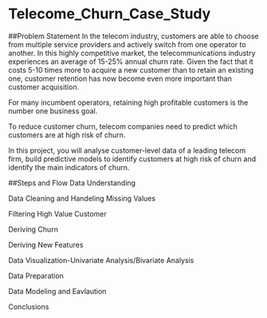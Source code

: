 # Telecome_Churn_Case_Study
##Problem Statement
In the telecom industry, customers are able to choose from multiple service providers and actively switch from one operator to another. In this highly competitive market, the telecommunications industry experiences an average of 15-25% annual churn rate. Given the fact that it costs 5-10 times more to acquire a new customer than to retain an existing one, customer retention has now become even more important than customer acquisition.

For many incumbent operators, retaining high profitable customers is the number one business goal.

To reduce customer churn, telecom companies need to predict which customers are at high risk of churn.

In this project, you will analyse customer-level data of a leading telecom firm, build predictive models to identify customers at high risk of churn and identify the main indicators of churn.

##Steps and Flow
Data Understanding

Data Cleaning and Handeling Missing Values

Filtering High Value Customer

Deriving Churn

Deriving New Features

Data Visualization-Univariate Analysis/Bivariate Analysis

Data Preparation

Data Modeling and Eavlaution

Conclusions
